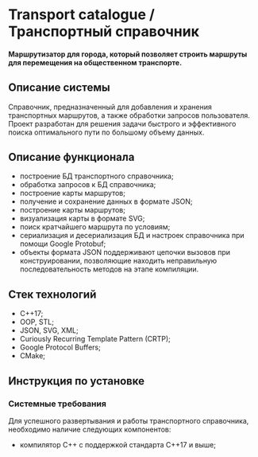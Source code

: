 # Transport catalogue / Транспортный справочник

#### Маршрутизатор для города, который позволяет строить маршруты для перемещения на общественном транспорте.

## Описание системы
Справочник, предназначенный для добавления и хранения транспортных маршрутов, а также обработки запросов пользователя.
Проект разработан для решения задачи быстрого и эффективного поиска оптимального пути по большому объему данных.

## Описание функционала
- построение БД транспортного справочника;
- обработка запросов к БД справочника;
- построение карты маршрутов;
- получение и сохранение данных в формате JSON;
- построение карты маршрутов;
- визуализация карты в формате SVG;
- поиск кратчайшего маршрута по условиям;
- сериализация и десериализация БД и настроек справочника при помощи Google Protobuf;
- объекты формата JSON поддерживают цепочки вызовов при конструировании, позволяющие находить неправильную последовательность методов на этапе компиляции.

## Стек технологий
- C++17;
- OOP, STL;
- JSON, SVG, XML;
- Curiously Recurring Template Pattern (CRTP);
- Google Protocol Buffers;
- CMake;

## Инструкция по установке
### Системные требования
Для успешного развертывания и работы транспортного справочника, необходимо наличие следующих компонентов:
- компилятор C++ с поддержкой стандарта C++17 и выше;
